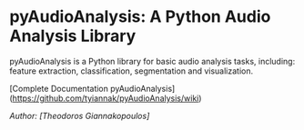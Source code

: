 # pyAudioAnalysis: A Python Audio Analysis Library

pyAudioAnalysis is a Python library for basic audio analysis tasks, including: feature extraction, classification, segmentation and visualization. 

[Complete Documentation pyAudioAnalysis] (https://github.com/tyiannak/pyAudioAnalysis/wiki)

*Author: [Theodoros Giannakopoulos]*


